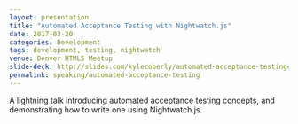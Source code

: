 ```yaml
---
layout: presentation
title: "Automated Acceptance Testing with Nightwatch.js"
date: 2017-03-20
categories: Development
tags: development, testing, nightwatch
venue: Denver HTML5 Meetup
slide-deck: http://slides.com/kylecoberly/automated-acceptance-testing#/
permalink: speaking/automated-acceptance-testing
---
```

A lightning talk introducing automated acceptance testing concepts, and demonstrating how to write one using Nightwatch.js.
